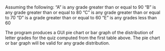 Assuming the following:
“A” is any grade greater than or equal to 90
“B” is any grade greater than or equal to 80
“C” is any grade greater than or equal to 70
“D” is a grade greater than or equal to 60
“E” is any grades less than 60

The program produces a GUI pie chart or bar graph of the distribution of letter grades for the quiz computed from the first table above. The pie chart or bar graph will be valid for any grade distribution.
